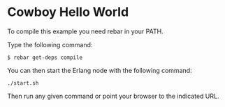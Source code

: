 Cowboy Hello World
==================

To compile this example you need rebar in your PATH.

Type the following command:
```
$ rebar get-deps compile
```

You can then start the Erlang node with the following command:
```
./start.sh
```

Then run any given command or point your browser to the indicated URL.
